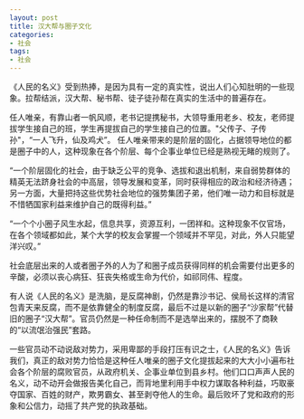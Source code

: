 ```yaml
---
layout: post
title: 汉大帮与圈子文化
categories:
- 社会
tags:
- 社会
---
```


 《人民的名义》受到热捧，是因为具有一定的真实性，说出人们心知肚明的一些现象。拉帮结派，汉大帮、秘书帮、徒子徒孙帮在真实的生活中的普遍存在。
<!--more-->
 任人唯亲，有靠山者一帆风顺，老书记提携秘书，大领导重用老乡、校友，老师提拔学生接自己的班，学生再提拔自己的学生接自己的位置。"父传子、子传孙"，“一人飞升，仙及鸡犬”。 任人唯亲带来的是阶层的固化，占据领导地位的都是圈子中的人，这种现象在各个阶层、每个企事业单位已经是熟视无睹的规则了。

 “一个阶层固化的社会，由于缺乏公平的竞争、选拔和退出机制，来自弱势群体的精英无法跻身社会的中高层，领导发展和变革，同时获得相应的政治和经济待遇；另一方面，大量把持这些优势社会地位的强势集团子弟，他们唯一动力和目标就是不惜牺国家利益来维护自己的既得利益。”

 “一个个小圈子风生水起，信息共享，资源互利，一团祥和。这种现象不仅官场，在各个领域都如此，某个大学的校友会掌握一个领域并不罕见，对此，外人只能望洋兴叹。”

 社会底层出来的人或者圈子外的人为了和圈子成员获得同样的机会需要付出更多的辛酸，必须以丧心病狂、狂丧失格或生命为代价，如祁同伟、程度。

 有人说《人民的名义》是洗脑，是反腐神剧，仍然是靠沙书记、侯局长这样的清官包青天来反腐，而不是依靠健全的制度反腐，最后不过是以新的圈子“沙家帮”代替旧的圈子“汉大帮”。官员仍然是一种任命制而不是选举出来的，摆脱不了商鞅的“以流氓治强民”套路。

一些官员动不动说敌对势力，采用卑鄙的手段打压有识之士，《人民的名义》告诉我们，真正的敌对势力恰恰是这种任人唯亲的圈子文化提拔起来的大大小小遍布社会各个阶层的腐败官员，从政府机关、企事业单位到县乡村。他们口口声声人民的名义，动不动开会做报告美化自己，而背地里利用手中权力谋取各种利益，巧取豪夺国家、百姓的财产，欺男霸女、甚至剥夺他人的生命。最后败坏了党和政府的形象和公信力，动摇了共产党的执政基础。